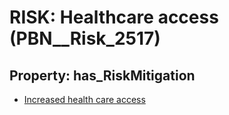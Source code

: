 # RISK: __Healthcare access__ (PBN__Risk_2517)

## Property: has_RiskMitigation

* [Increased health care access](PBN__Mitigation_273)

